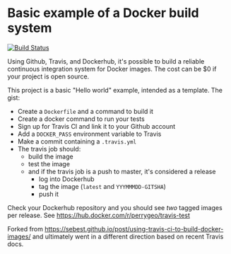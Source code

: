 # Basic example of a Docker build system

[![Build Status](https://travis-ci.com/perrygeo/using-travis-ci-to-build-docker-images.svg?branch=master)](https://travis-ci.com/perrygeo/using-travis-ci-to-build-docker-images)

Using Github, Travis, and Dockerhub, it's possible to
build a reliable continuous integration system for Docker images.
The cost can be $0 if your project is open source.

This project is a basic "Hello world" example, intended as a template. The gist:

* Create a `Dockerfile` and a command to build it
* Create a docker command to run your tests
* Sign up for Travis CI and link it to your Github account
* Add a `DOCKER_PASS` environment variable to Travis
* Make a commit containing a `.travis.yml`
* The travis job should:
    - build the image
    - test the image
    - and if the travis job is a push to master, it's considered a release
        - log into Dockerhub
        - tag the image (`latest` and `YYYMMMDD-GITSHA`)
        - push it

Check your Dockerhub repository and you should see *two* tagged images per release. See https://hub.docker.com/r/perrygeo/travis-test 

Forked from https://sebest.github.io/post/using-travis-ci-to-build-docker-images/
and ultimately went in a different direction based on recent Travis docs.

